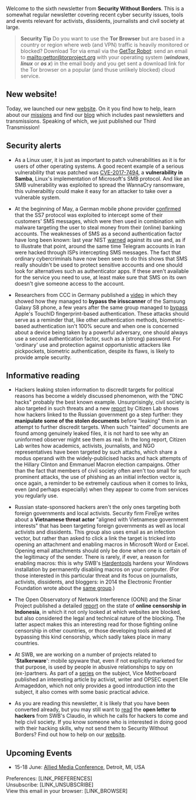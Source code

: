 Welcome to the sixth newsletter from **Security Without Borders**. This is a somewhat regular newsletter covering recent cyber security issues, tools and events relevant for activists, dissidents, journalists and civil society at large.

> **Security Tip** Do you want to use the **Tor Browser** but are based in a country or region where web (and VPN) traffic is heavily monitored or blocked? Download Tor via email via the [GetTor Robot](https://www.torproject.org/projects/gettor): send an email to [mailto:gettor@torproject.org](gettor@torproject.org) with your operating system (***windows***, ***linux*** or ***os x***) in the email body and you get sent a download link for the Tor browser on a popular (and thuse unlikely blocked) cloud service.

## New website!

Today, we launched our new [website](https://www.securitywithoutborders.org/). On it you find how to help, learn about our [missions](https://www.securitywithoutborders.org/missions.html) and find our [blog](https://www.securitywithoutborders.org/blog.html) which includes past newsletters and transmissions. Speaking of which, we just published our Third Transmission!

## Security alerts

- As a Linux user, it is just as important to patch vulnerabilities as it is for users of other operating systems. A good recent example of a serious vulnerability that was patched was [CVE-2017-7494](https://arstechnica.com/security/2017/05/a-wormable-code-execution-bug-has-lurked-in-samba-for-7-years-patch-now/), a **vulnerability in Samba**, Linux's implementation of Microsoft's SMB protocol. And like an SMB vulnerability was exploited to spread the WannaCry ransomware, this vulnerabiltiy could make it easy for an attacker to take over a vulnerable system.

- At the beginning of May, a German mobile phone provider [confirmed](https://www.theregister.co.uk/2017/05/03/hackers_fire_up_ss7_flaw/) that the SS7 protocol was exploited to intercept some of their customers' SMS messages, which were then used in combination with malware targeting the user to steal money from their (online) banking accounts. The weaknesses of SMS as a second authentication factor have long been known: last year NIST [warned](https://pages.nist.gov/800-63-3/sp800-63b.html) against its use and, as if to illustrate that point, around the same time Telegram accounts in Iran were hacked through ISPs intercepting SMS messages. The fact that ordinary cybercriminals have now been seen to do this shows that SMS really shouldn't be used to protect sensitive accounts and one should look for alternatives such as authenticator apps. If these aren't available for the service you need to use, at least make sure that SMS on its own doesn't give someone access to the account.

- Researchers from CCC in Germany published a [video](https://media.ccc.de/v/biometrie-s8-iris-en#video&t=51) in which they showed how they managed to **bypass the irisscanner** of the Samsung Galaxy S8 phone, a few years after the same group managed to [bypass](https://www.ccc.de/en/updates/2013/ccc-breaks-apple-touchid) Apple's TouchID fingerprint-based authentication. These attacks should serve as a reminder that, like other authentication methods, biometric-based authentication isn't 100% secure and when one is concerned about a device being taken by a powerful adversary, one should always use a second authentication factor, such as a (strong) password. For 'ordinary' use and protection against opportunistic attackers like pickpockets, biometric authentication, despite its flaws, is likely to provide ample security.

## Informative reading

- Hackers leaking stolen information to discredit targets for political reasons has become a widely discussed phenomenon, with the "DNC hacks" probably the best known example. Unsurprisingly, civil society is also targeted in such threats and a new [report](https://citizenlab.org/2017/05/tainted-leaks-disinformation-phish/) by Citizen Lab shows how hackers linked to the Russian government go a step further: they **manipulate some of the stolen documents** before "leaking" them in an attempt to further discredit targets. When such "tainted" documents are found among genuinely leaked files, it is not hard to see why an uninformed observer might see them as real.
In the long report, Citizen Lab writes how academics, activists, journalists, and NGO representatives have been targeted by such attachs, which share a modus operandi with the widely-publicised hacks and hack attempts of the Hillary Clinton and Emmanuel Macron election campaigns. Other than the fact that members of civil society often aren't too small for such prominent attacks, the use of phishing as an initial infection vector is, once again, a reminder to be extremely cautious when it comes to links, even (and perhaps especially) when they appear to come from services you regularly use.

- Russian state-sponsored hackers aren't the only ones targeting both foreign governments and local activists. Security firm FireEye writes about a **Vietnamese threat actor** "aligned with Vietnamese government interests" that has been targeting foreign governments as well as local activists and dissidents. This group also uses email as an infection vector, but rather than asked to click a link the target is tricked into opening an attachment and enabling macros in Microsoft Word or Excel. Opening email attachments should only be done when one is certain of the legitimacy of the sender. There is rarely, if ever, a reason for enabling macros: this is why SWB's [Hardentools](https://github.com/securitywithoutborders/hardentools) hardens your Windows installation by permanently disabling macros on your computer.
(For those interested in this particular threat and its focus on journalists, activists, dissidents, and bloggers: in 2014 the Electronic Frontier Foundation wrote about the [same group](https://www.eff.org/deeplinks/2014/01/vietnamese-malware-gets-personal).)

- The Open Observatory of Network Interference (OONI) and the Sinar Project published a detailed [report](https://ooni.torproject.org/post/indonesia-internet-censorship/) on the state of **online censorship in Indonesia**, in which it not only looked at which websites are blocked, but also considered the legal and technical nature of the blocking. The latter aspect makes this an interesting read for those fighting online censorship in other countries, or those developing tools aimed at bypassing this kind censorship, which sadly takes place in many countries.

- At SWB, we are working on a number of projects related to '**Stalkerware**': mobile spyware that, even if not explicitly marketed for that purpose, is used by people in abusive relationships to spy on (ex-)partners. As part of a [series](https://motherboard.vice.com/en_us/topic/when-spies-come-home) on the subject, Vice Motherboard published an interesting article by activist, writer and OPSEC expert Elle Armageddon, which not only provides a good introduction into the subject, it also comes with some basic practical advice.

- As you are reading this newsletter, it is likely that you have been converted already, but you may still want to [read](http://limn.it/what-is-to-be-hacked/) the **open letter to hackers** from SWB's Claudio, in which he calls for hackers to come and help civil society. If you know someone who is interested in doing good with their hacking skills, why not send them to Security Without Borders? Find out how to help on our [website](https://www.securitywithoutborders.org/volunteer.html).

## Upcoming Events

- 15-18 June: [Allied Media Conference](https://www.alliedmedia.org/amc), Detroit, MI, USA

Preferences: [LINK_PREFERENCES]  
Unsubscribe: [LINK_UNSUBSCRIBE]  
View this email in your browser: [LINK_BROWSER]
